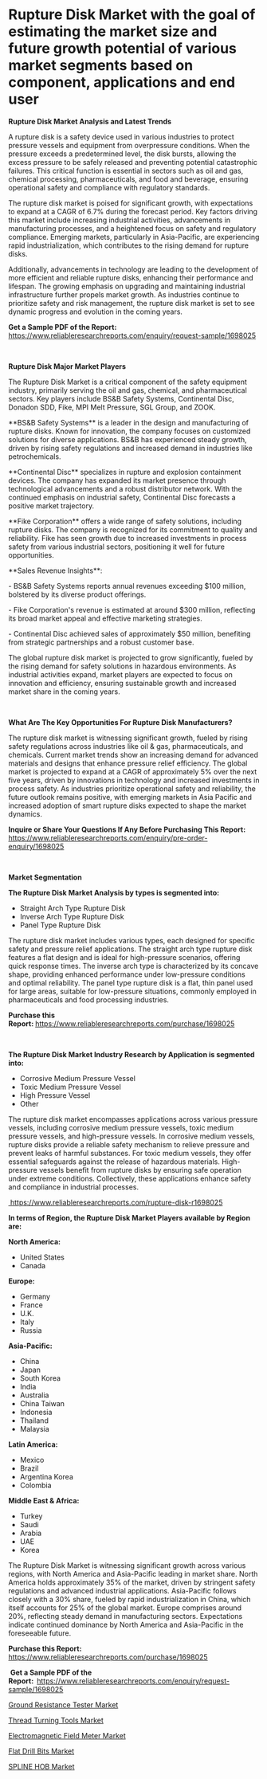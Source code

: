 <p><h1>Rupture Disk Market with the goal of estimating the market size and future growth potential of various market segments based on component, applications and end user</h1></p><p><strong>Rupture Disk Market Analysis and Latest Trends</strong></p>
<p><p>A rupture disk is a safety device used in various industries to protect pressure vessels and equipment from overpressure conditions. When the pressure exceeds a predetermined level, the disk bursts, allowing the excess pressure to be safely released and preventing potential catastrophic failures. This critical function is essential in sectors such as oil and gas, chemical processing, pharmaceuticals, and food and beverage, ensuring operational safety and compliance with regulatory standards.</p><p>The rupture disk market is poised for significant growth, with expectations to expand at a CAGR of 6.7% during the forecast period. Key factors driving this market include increasing industrial activities, advancements in manufacturing processes, and a heightened focus on safety and regulatory compliance. Emerging markets, particularly in Asia-Pacific, are experiencing rapid industrialization, which contributes to the rising demand for rupture disks.</p><p>Additionally, advancements in technology are leading to the development of more efficient and reliable rupture disks, enhancing their performance and lifespan. The growing emphasis on upgrading and maintaining industrial infrastructure further propels market growth. As industries continue to prioritize safety and risk management, the rupture disk market is set to see dynamic progress and evolution in the coming years.</p></p>
<p><strong>Get a Sample PDF of the Report:&nbsp;</strong> <a href="https://www.reliableresearchreports.com/enquiry/request-sample/1698025?utm_campaign=32&utm_medium=2&utm_source=Github&utm_content=ia&utm_term=10042025&utm_id=rupture-disk">https://www.reliableresearchreports.com/enquiry/request-sample/1698025</a></p>
<p>&nbsp;</p>
<p><strong>Rupture Disk Major Market Players</strong></p>
<p><p>The Rupture Disk Market is a critical component of the safety equipment industry, primarily serving the oil and gas, chemical, and pharmaceutical sectors. Key players include BS&B Safety Systems, Continental Disc, Donadon SDD, Fike, MPI Melt Pressure, SGL Group, and ZOOK.</p><p>**BS&B Safety Systems** is a leader in the design and manufacturing of rupture disks. Known for innovation, the company focuses on customized solutions for diverse applications. BS&B has experienced steady growth, driven by rising safety regulations and increased demand in industries like petrochemicals.</p><p>**Continental Disc** specializes in rupture and explosion containment devices. The company has expanded its market presence through technological advancements and a robust distributor network. With the continued emphasis on industrial safety, Continental Disc forecasts a positive market trajectory.</p><p>**Fike Corporation** offers a wide range of safety solutions, including rupture disks. The company is recognized for its commitment to quality and reliability. Fike has seen growth due to increased investments in process safety from various industrial sectors, positioning it well for future opportunities.</p><p>**Sales Revenue Insights**: </p><p>- BS&B Safety Systems reports annual revenues exceeding $100 million, bolstered by its diverse product offerings.</p><p>- Fike Corporation's revenue is estimated at around $300 million, reflecting its broad market appeal and effective marketing strategies.</p><p>- Continental Disc achieved sales of approximately $50 million, benefiting from strategic partnerships and a robust customer base.</p><p>The global rupture disk market is projected to grow significantly, fueled by the rising demand for safety solutions in hazardous environments. As industrial activities expand, market players are expected to focus on innovation and efficiency, ensuring sustainable growth and increased market share in the coming years.</p></p>
<p>&nbsp;</p>
<p><strong>What Are The Key Opportunities For Rupture Disk Manufacturers?</strong></p>
<p><p>The rupture disk market is witnessing significant growth, fueled by rising safety regulations across industries like oil & gas, pharmaceuticals, and chemicals. Current market trends show an increasing demand for advanced materials and designs that enhance pressure relief efficiency. The global market is projected to expand at a CAGR of approximately 5% over the next five years, driven by innovations in technology and increased investments in process safety. As industries prioritize operational safety and reliability, the future outlook remains positive, with emerging markets in Asia Pacific and increased adoption of smart rupture disks expected to shape the market dynamics.</p></p>
<p><strong>Inquire or Share Your Questions If Any Before Purchasing This Report:</strong> <a href="https://www.reliableresearchreports.com/enquiry/pre-order-enquiry/1698025?utm_campaign=32&utm_medium=2&utm_source=Github&utm_content=ia&utm_term=10042025&utm_id=rupture-disk">https://www.reliableresearchreports.com/enquiry/pre-order-enquiry/1698025</a></p>
<p>&nbsp;</p>
<p><strong>Market Segmentation</strong></p>
<p><strong>The Rupture Disk Market Analysis by types is segmented into:</strong></p>
<p><ul><li>Straight Arch Type Rupture Disk</li><li>Inverse Arch Type Rupture Disk</li><li>Panel Type Rupture Disk</li></ul></p>
<p><p>The rupture disk market includes various types, each designed for specific safety and pressure relief applications. The straight arch type rupture disk features a flat design and is ideal for high-pressure scenarios, offering quick response times. The inverse arch type is characterized by its concave shape, providing enhanced performance under low-pressure conditions and optimal reliability. The panel type rupture disk is a flat, thin panel used for large areas, suitable for low-pressure situations, commonly employed in pharmaceuticals and food processing industries.</p></p>
<p><strong>Purchase this Report:&nbsp;</strong><a href="https://www.reliableresearchreports.com/purchase/1698025?utm_campaign=32&utm_medium=2&utm_source=Github&utm_content=ia&utm_term=10042025&utm_id=rupture-disk">https://www.reliableresearchreports.com/purchase/1698025</a></p>
<p>&nbsp;</p>
<p><strong>The Rupture Disk Market Industry Research by Application is segmented into:</strong></p>
<p><ul><li>Corrosive Medium Pressure Vessel</li><li>Toxic Medium Pressure Vessel</li><li>High Pressure Vessel</li><li>Other</li></ul></p>
<p><p>The rupture disk market encompasses applications across various pressure vessels, including corrosive medium pressure vessels, toxic medium pressure vessels, and high-pressure vessels. In corrosive medium vessels, rupture disks provide a reliable safety mechanism to relieve pressure and prevent leaks of harmful substances. For toxic medium vessels, they offer essential safeguards against the release of hazardous materials. High-pressure vessels benefit from rupture disks by ensuring safe operation under extreme conditions. Collectively, these applications enhance safety and compliance in industrial processes.</p></p>
<p><a href="https://www.reliableresearchreports.com/rupture-disk-r1698025?utm_campaign=32&utm_medium=2&utm_source=Github&utm_content=ia&utm_term=10042025&utm_id=rupture-disk">&nbsp;https://www.reliableresearchreports.com/rupture-disk-r1698025</a></p>
<p><strong>In terms of Region, the Rupture Disk Market Players available by Region are:</strong></p>
<p>
    <p> <strong> North America: </strong>
        <ul>
            <li>United States</li>
            <li>Canada</li>
        </ul>
        </p> 
    <p> <strong> Europe: </strong>
        <ul>
            <li>Germany</li>
            <li>France</li>
            <li>U.K.</li>
            <li>Italy</li>
            <li>Russia</li>
        </ul>
        </p> 
    <p> <strong> Asia-Pacific: </strong>
        <ul>
            <li>China</li>
            <li>Japan</li>
            <li>South Korea</li>
            <li>India</li>
            <li>Australia</li>
            <li>China Taiwan</li>
            <li>Indonesia</li>
            <li>Thailand</li>
            <li>Malaysia</li>
        </ul>
        </p> 
    <p> <strong> Latin America: </strong>
        <ul>
            <li>Mexico</li>
            <li>Brazil</li>
            <li>Argentina Korea</li>
            <li>Colombia</li>
        </ul>
        </p> 
    <p> <strong> Middle East & Africa: </strong>
        <ul>
            <li>Turkey</li>
            <li>Saudi</li>
            <li>Arabia</li>
            <li>UAE</li>
            <li>Korea</li>
        </ul>
    </p>
    </p>
<p><p>The Rupture Disk Market is witnessing significant growth across various regions, with North America and Asia-Pacific leading in market share. North America holds approximately 35% of the market, driven by stringent safety regulations and advanced industrial applications. Asia-Pacific follows closely with a 30% share, fueled by rapid industrialization in China, which itself accounts for 25% of the global market. Europe comprises around 20%, reflecting steady demand in manufacturing sectors. Expectations indicate continued dominance by North America and Asia-Pacific in the foreseeable future.</p></p>
<p><strong>Purchase this Report: </strong><a href="https://www.reliableresearchreports.com/purchase/1698025?utm_campaign=32&utm_medium=2&utm_source=Github&utm_content=ia&utm_term=10042025&utm_id=rupture-disk">https://www.reliableresearchreports.com/purchase/1698025</a></p>
<p>&nbsp;<strong>Get a Sample PDF of the Report:&nbsp;&nbsp;</strong><a href="https://www.reliableresearchreports.com/enquiry/request-sample/1698025?utm_campaign=32&utm_medium=2&utm_source=Github&utm_content=ia&utm_term=10042025&utm_id=rupture-disk">https://www.reliableresearchreports.com/enquiry/request-sample/1698025</a></p>
<p><strong></strong></p>
<p><p><a href="https://github.com/abdhsheila7/Market-Research-Report-List-1/blob/main/ground-resistance-tester-market.md?utm_campaign=32&utm_medium=2&utm_source=Github&utm_content=ia&utm_term=10042025&utm_id=rupture-disk">Ground Resistance Tester Market</a></p><p><a href="https://github.com/gasiorgary79/Market-Research-Report-List-1/blob/main/thread-turning-tools-market.md?utm_campaign=32&utm_medium=2&utm_source=Github&utm_content=ia&utm_term=10042025&utm_id=rupture-disk">Thread Turning Tools Market</a></p><p><a href="https://github.com/dringmurza6r/Market-Research-Report-List-1/blob/main/electromagnetic-field-meter-market.md?utm_campaign=32&utm_medium=2&utm_source=Github&utm_content=ia&utm_term=10042025&utm_id=rupture-disk">Electromagnetic Field Meter Market</a></p><p><a href="https://github.com/supashcriana/Market-Research-Report-List-1/blob/main/flat-drill-bits-market.md?utm_campaign=32&utm_medium=2&utm_source=Github&utm_content=ia&utm_term=10042025&utm_id=rupture-disk">Flat Drill Bits Market</a></p><p><a href="https://github.com/joubehobock75/Market-Research-Report-List-1/blob/main/spline-hob-market.md?utm_campaign=32&utm_medium=2&utm_source=Github&utm_content=ia&utm_term=10042025&utm_id=rupture-disk">SPLINE HOB Market</a></p></p>